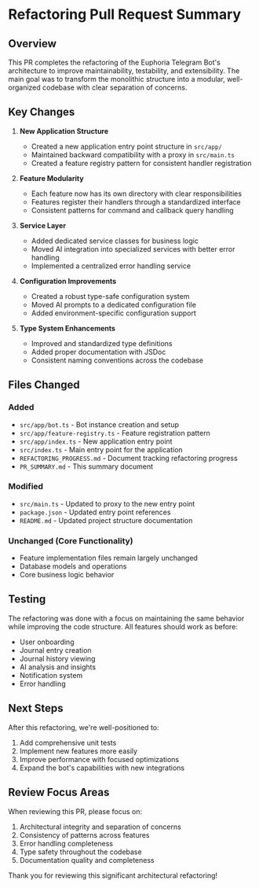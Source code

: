 # Refactoring Pull Request Summary

## Overview

This PR completes the refactoring of the Euphoria Telegram Bot's architecture to improve maintainability, testability, and extensibility. The main goal was to transform the monolithic structure into a modular, well-organized codebase with clear separation of concerns.

## Key Changes

1. **New Application Structure**
   - Created a new application entry point structure in `src/app/`
   - Maintained backward compatibility with a proxy in `src/main.ts`
   - Created a feature registry pattern for consistent handler registration

2. **Feature Modularity**
   - Each feature now has its own directory with clear responsibilities
   - Features register their handlers through a standardized interface
   - Consistent patterns for command and callback query handling

3. **Service Layer**
   - Added dedicated service classes for business logic
   - Moved AI integration into specialized services with better error handling
   - Implemented a centralized error handling service

4. **Configuration Improvements**
   - Created a robust type-safe configuration system
   - Moved AI prompts to a dedicated configuration file
   - Added environment-specific configuration support

5. **Type System Enhancements**
   - Improved and standardized type definitions
   - Added proper documentation with JSDoc
   - Consistent naming conventions across the codebase

## Files Changed

### Added
- `src/app/bot.ts` - Bot instance creation and setup
- `src/app/feature-registry.ts` - Feature registration pattern
- `src/app/index.ts` - New application entry point
- `src/index.ts` - Main entry point for the application
- `REFACTORING_PROGRESS.md` - Document tracking refactoring progress
- `PR_SUMMARY.md` - This summary document

### Modified
- `src/main.ts` - Updated to proxy to the new entry point
- `package.json` - Updated entry point references
- `README.md` - Updated project structure documentation

### Unchanged (Core Functionality)
- Feature implementation files remain largely unchanged
- Database models and operations
- Core business logic behavior

## Testing

The refactoring was done with a focus on maintaining the same behavior while improving the code structure. All features should work as before:

- User onboarding
- Journal entry creation
- Journal history viewing
- AI analysis and insights
- Notification system
- Error handling

## Next Steps

After this refactoring, we're well-positioned to:

1. Add comprehensive unit tests
2. Implement new features more easily
3. Improve performance with focused optimizations
4. Expand the bot's capabilities with new integrations

## Review Focus Areas

When reviewing this PR, please focus on:

1. Architectural integrity and separation of concerns
2. Consistency of patterns across features
3. Error handling completeness
4. Type safety throughout the codebase
5. Documentation quality and completeness

Thank you for reviewing this significant architectural refactoring! 